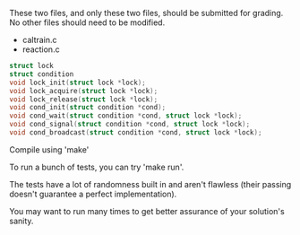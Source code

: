 These two files, and only these two files, should be submitted for grading.
No other files should need to be modified.
- caltrain.c
- reaction.c

```c
struct lock
struct condition
void lock_init(struct lock *lock);
void lock_acquire(struct lock *lock);
void lock_release(struct lock *lock);
void cond_init(struct condition *cond);
void cond_wait(struct condition *cond, struct lock *lock);
void cond_signal(struct condition *cond, struct lock *lock);
void cond_broadcast(struct condition *cond, struct lock *lock);
```

Compile using 'make'

To run a bunch of tests, you can try 'make run'.

The tests have a lot of randomness built in and aren't flawless (their
passing doesn't guarantee a perfect implementation).

You may want to run many times to get better assurance of your solution's sanity.
